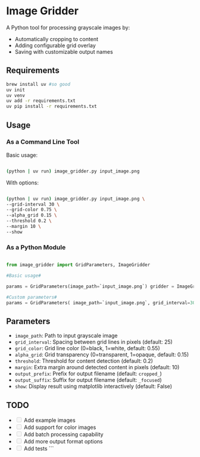 # Image Gridder

A Python tool for processing grayscale images by:

- Automatically cropping to content
- Adding configurable grid overlay
- Saving with customizable output names

## Requirements

```bash 
brew install uv #so good
uv init
uv venv
uv add -r requirements.txt
uv pip install -r requirements.txt

```

## Usage

### As a Command Line Tool

Basic usage: 

```bash 

(python | uv run) image_gridder.py input_image.png 

```

With options: 

```bash 

(python | uv run) image_gridder.py input_image.png \
--grid-interval 30 \
--grid-color 0.75 \
--alpha_grid 0.15 \
--threshold 0.2 \
--margin 10 \
--show 

```

### As a Python Module

```python 

from image_gridder import GridParameters, ImageGridder

#Basic usage# 

params = GridParameters(image_path=`input_image.png`) gridder = ImageGridder(params) output_file = gridder.process()

#Custom parameters# 
params = GridParameters( image_path=`input_image.png`, grid_interval=30, grid_color=0.75, alpha_grid=0.15, threshold=0.2, margin=10, show_plt=True ) 

```

## Parameters

- `image_path`: Path to input grayscale image
- `grid_interval`: Spacing between grid lines in pixels (default: 25)
- `grid_color`: Grid line color (0=black, 1=white, default: 0.55)
- `alpha_grid`: Grid transparency (0=transparent, 1=opaque, default: 0.15)
- `threshold`: Threshold for content detection (default: 0.2)
- `margin`: Extra margin around detected content in pixels (default: 10)
- `output_prefix`: Prefix for output filename (default: `cropped_`)
- `output_suffix`: Suffix for output filename (default: `_focused`)
- `show`: Display result using matplotlib interactively (default: False)

## TODO

- <input disabled="" type="checkbox"> Add example images
- <input disabled="" type="checkbox"> Add support for color images
- <input disabled="" type="checkbox"> Add batch processing capability
- <input disabled="" type="checkbox"> Add more output format options
- <input disabled="" type="checkbox"> Add tests ```
